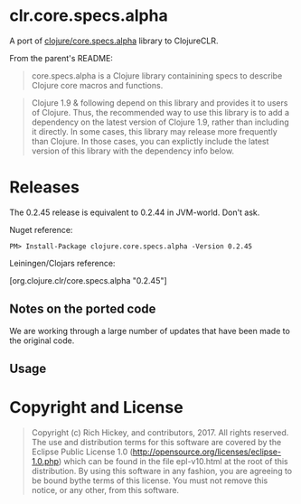 # clr.core.specs.alpha

A port of [clojure/core.specs.alpha](https://github.com/clojure/core.specs.alpha) library to ClojureCLR.

From the parent's README:

> core.specs.alpha is a Clojure library containining specs to describe Clojure core macros and functions.

> Clojure 1.9 & following depend on this library and provides it to users of Clojure. Thus, the recommended way to use this library is to add a dependency on the latest version of Clojure 1.9, rather than including it directly. In some cases, this library may release more frequently than Clojure. In those cases, you can explictly include the latest version of this library with the dependency info below.

# Releases

The 0.2.45 release is equivalent to 0.2.44 in JVM-world.  Don't ask.

Nuget reference:

    PM> Install-Package clojure.core.specs.alpha -Version 0.2.45

Leiningen/Clojars reference:

   [org.clojure.clr/core.specs.alpha "0.2.45"]
   
## Notes on the ported code ##

We are working through a large number of updates that have been made to the original code.   

## Usage


# Copyright and License #

> Copyright (c) Rich Hickey, and contributors, 2017. All rights reserved.  The use and distribution terms for this software are covered by the Eclipse Public License 1.0 (http://opensource.org/licenses/eclipse-1.0.php) which can be found in the file epl-v10.html at the root of this distribution. By using this software in any fashion, you are agreeing to be bound bythe terms of this license.  You must not remove this notice, or any other, from this software.
